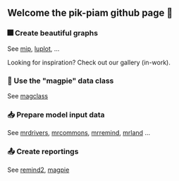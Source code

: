## Welcome the pik-piam github page :wave:

### :fireworks: Create beautiful graphs

See [mip](https://github.com/pik-piam/mip#readme), [luplot](https://github.com/pik-piam/luplot#readme), ...

Looking for inspiration? Check out our gallery (in-work).

### :floppy_disk: Use the "magpie" data class

See [magclass](https://github.com/pik-piam/magclass#readme)

### :inbox_tray: Prepare model input data

See [mrdrivers](https://github.com/pik-piam/mrdrivers#readme), [mrcommons](https://github.com/pik-piam/mrcommons#readme), [mrremind](https://github.com/pik-piam/mrremind#readme), [mrland](https://github.com/pik-piam/mrland#readme) ...


### :outbox_tray: Create reportings

See [remind2](https://github.com/pik-piam/remind2#readme), [magpie](https://github.com/pik-piam/magpie#readme)

